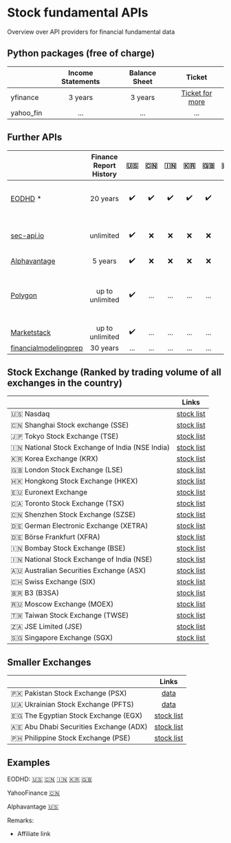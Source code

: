 # Stock fundamental APIs
Overview over API providers for financial fundamental data

## Python packages (free of charge)
|              | Income Statements | Balance Sheet | Ticket |
| :---         |     :---:      |     :---:     | :---: |
| yfinance     | 3 years     | 3 years      |  [Ticket for more](https://github.com/ranaroussi/yfinance/issues/1747) |
| yahoo_fin     | ...       |   ...     | ...  |



## Further APIs
|              | Finance Report History | :us: | :cn: | :india: | :kr: | :uk: | :hong_kong: | :eu: | :canada: | :jp: | Costs |
| :---         |     :---:       | :---: |  :---: |  :---: |  :---: |  :---: |  :---: |  :---: |  :---: |  :---: |  :---: |
| [EODHD](https://eodhd.com/r/?ref=SS55HCO7) *     | 20 years     | ✔️ | ✔️ | ✔️ | ✔️ |  ✔️ |  :x: | ✔️ | ✔️ | ✔️ | 50 EUR / month (fundamentals only) |
| [sec-api.io](https://sec-api.io)     | unlimited |    ✔️  | :x: | :x: | :x: | :x: |  :x: | :x: | :x: | :x: | after 100 free calls, 49 USD - 55 USD / month |
| [Alphavantage](https://alphavantage.co)     | 5 years    | ✔️ | :x: | :x: | :x: |  :x: | :x:  | :x: |  :x: | ... | free |
| [Polygon](https://polygon.io)     | up to unlimited  | ✔️ | ... | ... | ... | ... | ...  | ... |  ... | ... | 2 years free, 5 years 29 USD, 10 years 79 USD, unlimited 199 USD |
| [Marketstack](https://marketstack.com/product)     | up to unlimited  | ✔️ | ... | ... | ... | ... | ...  | ... |  ... | ... | ... |
| [financialmodelingprep](https://site.financialmodelingprep.com/developer/docs/pricing)     | 30 years  | ... | ... | ... | ... | ... | ...  | ... |  ... | ... | ... |




## Stock Exchange (Ranked by trading volume of all exchanges in the country)
|              | Links |
| :---         |     :---:      |
| :us: Nasdaq | [stock list](https://www.nasdaq.com/market-activity/stocks/screener) |
| :cn: Shanghai Stock exchange (SSE) | [stock list](https://english.sse.com.cn/markets/equities/overview) |
| 🇯🇵 Tokyo Stock Exchange (TSE) | [stock list](https://www2.jpx.co.jp/tseHpFront/JJK020010Action.do?Show=Show) |
| :india: National Stock Exchange of India (NSE India)| [stock list](https://www.nseindia.com/market-data/live-equity-market) |
| :kr: Korea Exchange (KRX) | [stock list](http://data.krx.co.kr/contents/MDC/MDI/mdiLoader/index.cmd?menuId=MDC0301) |
| :uk: London Stock Exchange (LSE) | [stock list](https://www.londonstockexchange.com/live-markets/market-data-dashboard/price-explorer) |
| :hong_kong: Hongkong Stock Exchange (HKEX) | [stock list](https://www.hkex.com.hk/Market-Data/Securities-Prices/Equities?sc_lang=en) |
| :eu: Euronext Exchange | [stock list](https://live.euronext.com/en/products/equities/list#) |
| 🇨🇦 Toronto Stock Exchange (TSX) | [stock list](https://www.tsx.com/listings/listing-with-us/listed-company-directory) |
| 🇨🇳 Shenzhen Stock Exchange (SZSE) | [stock list](https://www.szse.cn/English/siteMarketData/siteMarketDatas/stocks/index.html) |
| 🇩🇪 German Electronic Exchange (XETRA) | [stock list](https://www.xetra.com/xetra-en/instruments/shares/list-of-tradable-shares) |
| 🇩🇪 Börse Frankfurt (XFRA)| [stock list](https://www.boerse-frankfurt.de/aktien/suche) |
| 🇮🇳 Bombay Stock Exchange (BSE) | [stock list](https://www.bseindia.com/eqstreamer/StreamerMarketwatch.html?flag=1) |
| 🇮🇳 National Stock Exchange of India (NSE) | [stock list](https://www.nseindia.com/market-data/live-equity-market) |
| 🇦🇺 Australian Securities Exchange (ASX) | [stock list](https://www.asx.com.au/markets/trade-our-cash-market/directory) |
| 🇨🇭 Swiss Exchange (SIX) | [stock list](https://www.six-group.com/en/products-services/the-swiss-stock-exchange/market-data/shares/share-explorer.html) |
| 🇧🇷 B3 (B3SA) | [stock list](https://www.b3.com.br/en_us/products-and-services/trading/equities/listed-companies.htm) |
| 🇷🇺 Moscow Exchange (MOEX) |[stock list](https://www.moex.com/msn/en-stock-instruments) |
| 🇹🇼 Taiwan Stock Exchange (TWSE) | [stock list](https://www.twse.com.tw/en/listed/listed/new-listing.html) |
| 🇿🇦 JSE Limited (JSE) | [stock list](https://clientportal.jse.co.za/companies-and-financial-instruments) |
| 🇸🇬 Singapore Exchange (SGX) | [stock list](https://investors.sgx.com/stock-screener) |




## Smaller Exchanges
|              | Links |
| :---         |     :---:      |
| 🇵🇰 Pakistan Stock Exchange (PSX)| [data](https://dps.psx.com.pk/historical) |
| 🇺🇦 Ukrainian Stock Exchange (PFTS) | [data](https://pfts.ua/en/1-about-pfts-se/1-listing) |
| 🇪🇬 The Egyptian Stock Exchange (EGX) | [stock list](https://www.egx.com.eg/en/ListedStocks.aspx) |
| 🇦🇪 Abu Dhabi Securities Exchange (ADX)| [stock list](https://www.adx.ae/english/Pages/marketwatch.aspx?isdlg=1) |
| 🇵🇭 Philippine Stock Exchange (PSE) | [stock list](https://edge.pse.com.ph/companyDirectory/form.do) |


## Examples
EODHD: [:us:](https://eodhd.com/financial-summary/AAPL.US) [:cn:](https://eodhd.com/financial-summary/600000.SHG) [:india:](https://eodhd.com/financial-summary/TATASTEEL.NSE) [:kr:](https://eodhd.com/financial-summary/005930.KO) [:uk:](https://eodhd.com/financial-summary/SHEL.LSE)

YahooFinance [:cn:](https://finance.yahoo.com/quote/600000.SS)

Alphavantage [:us:](https://www.alphavantage.co/query?function=INCOME_STATEMENT&symbol=AAPL&apikey=YOURKEY) 

Remarks:
* Affiliate link
